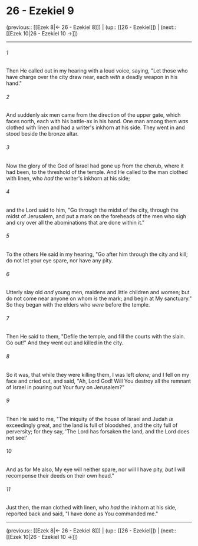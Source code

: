 # 26 - Ezekiel 9

(previous:: [[Ezek 8|← 26 - Ezekiel 8]]) | (up:: [[26 - Ezekiel]]) | (next:: [[Ezek 10|26 - Ezekiel 10 →]])

***


###### 1 
Then He called out in my hearing with a loud voice, saying, "Let those who have charge over the city draw near, each _with_ a deadly weapon in his hand." 

###### 2 
And suddenly six men came from the direction of the upper gate, which faces north, each with his battle-ax in his hand. One man among them _was_ clothed with linen and had a writer's inkhorn at his side. They went in and stood beside the bronze altar. 

###### 3 
Now the glory of the God of Israel had gone up from the cherub, where it had been, to the threshold of the temple. And He called to the man clothed with linen, who _had_ the writer's inkhorn at his side; 

###### 4 
and the Lord said to him, "Go through the midst of the city, through the midst of Jerusalem, and put a mark on the foreheads of the men who sigh and cry over all the abominations that are done within it." 

###### 5 
To the others He said in my hearing, "Go after him through the city and kill; do not let your eye spare, nor have any pity. 

###### 6 
Utterly slay old _and_ young men, maidens and little children and women; but do not come near anyone on whom _is_ the mark; and begin at My sanctuary." So they began with the elders who _were_ before the temple. 

###### 7 
Then He said to them, "Defile the temple, and fill the courts with the slain. Go out!" And they went out and killed in the city. 

###### 8 
So it was, that while they were killing them, I was left _alone;_ and I fell on my face and cried out, and said, "Ah, Lord God! Will You destroy all the remnant of Israel in pouring out Your fury on Jerusalem?" 

###### 9 
Then He said to me, "The iniquity of the house of Israel and Judah _is_ exceedingly great, and the land is full of bloodshed, and the city full of perversity; for they say, 'The Lord has forsaken the land, and the Lord does not see!' 

###### 10 
And as for Me also, My eye will neither spare, nor will I have pity, _but_ I will recompense their deeds on their own head." 

###### 11 
Just then, the man clothed with linen, who _had_ the inkhorn at his side, reported back and said, "I have done as You commanded me."

***

(previous:: [[Ezek 8|← 26 - Ezekiel 8]]) | (up:: [[26 - Ezekiel]]) | (next:: [[Ezek 10|26 - Ezekiel 10 →]])
